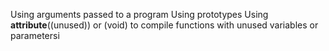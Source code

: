 Using arguments passed to a program
Using prototypes
Using __attribute__((unused)) or (void) to compile functions with unused variables or parametersi

